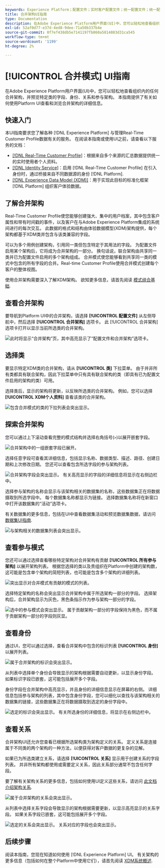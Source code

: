 ```yaml
---
keywords: Experience Platform；配置文件；实时客户配置文件；统一配置文件；统一配置文件；配置文件；rtcp；启用配置文件；启用配置文件；合并架构；UNION PROFILE；合并配置文件
title: 合并架构UI指南
type: Documentation
description: 在Adobe Experience Platform用户界面(UI)中，您可以轻松地查看组织内的任何合并架构，并预览特定类的字段、身份、关系和参与架构。 本指南提供了有关如何使用Platform UI查看和浏览合并架构的详细信息。
exl-id: 52af0d77-e37d-4ed8-9dee-71a50b337b4e
source-git-commit: 0f7ef438db5e7141197fb860a5814883d31ca545
workflow-type: tm+mt
source-wordcount: '1199'
ht-degree: 2%

---
```


# [!UICONTROL 合并模式] UI指南

在Adobe Experience Platform用户界面(UI)中，您可以轻松地查看组织内的任何合并架构，并预览特定类的字段、身份、关系和参与架构。 本指南提供了有关如何使用Platform UI查看和浏览合并架构的详细信息。

## 快速入门

本UI指南要求您了解各种 [!DNL Experience Platform] 与管理Real-Time Customer Profile数据有关的服务。 在阅读本指南或使用UI之前，请查看以下服务的文档：

* [[!DNL Real-Time Customer Profile]](../home.md)：根据来自多个来源的汇总数据提供统一的实时使用者个人资料。
* [[!DNL Identity Service]](../../identity-service/home.md)：启用 [!DNL Real-Time Customer Profile] 在引入身份时，通过桥接来自不同数据源的身份 [!DNL Platform].
* [[!DNL Experience Data Model (XDM)]](../../xdm/home.md)：用于实现此目标的标准化框架 [!DNL Platform] 组织客户体验数据。

## 了解合并架构

Real-Time Customer Profile使您能够创建强大、集中的用户档案，其中包含客户属性和带有时间戳的事件，以及客户在与Adobe Experience Platform集成的系统间进行的每次交互。 此数据的格式和结构由体验数据模型(XDM)架构提供，每个架构都基于XDM类并包含与该类兼容的字段。

可以为多个用例创建架构，引用同一类但包含特定于其用法的字段。 为配置文件启用某个架构后，它将成为合并架构的一部分。 换句话说，联合架构由共享同一类并已为配置文件启用的多个架构组成。 合并模式使您能够看到共享同一类的模式中包含的所有字段的合并。Real-time Customer Profile使用合并模式创建每个客户的整体视图。

使用合并架构需要深入了解XDM架构。 欲知更多信息，请首先阅读 [模式组合基础](../../xdm/schema/composition.md).

## 查看合并架构

要导航到Platform UI中的合并架构，请选择 **[!UICONTROL 配置文件]** 从左侧导航中，然后选择 **[!UICONTROL 合并架构]** 选项卡。 此 [!UICONTROL 合并架构] 选项卡打开以显示当前所选类的合并架构。

![此时将显示“合并架构”页，其中高亮显示了“配置文件和合并架构”选项卡。](../images/union-schema/landing.png)

## 选择类

要显示特定XDM类的合并架构，请从 **[!UICONTROL 类]** 下拉菜单。 由于并非所有类都具有联合架构，因此下拉菜单中只有具有联合架构的类（即具有已为配置文件启用的架构的类）可用。

选择类后，显示的架构将更新，以反映所选类的合并架构。 例如，您可以选择 **[!UICONTROL XDM个人资料]** 查看该类的合并架构。

![包含合并模式的类的下拉列表会突出显示。](../images/union-schema/class.png)

## 探索合并架构

您可以通过上下滚动查看完整的模式结构并选择右角括号(`>`)以展开嵌套字段。

![合并架构中的一组嵌套字段已展开。](../images/union-schema/explore.png)

选择任意字段可查看其详细信息，包括显示名称、数据类型、描述、路径、创建日期和上次修改日期。 您还可以查看包含所选字段的参与架构列表。

![合并架构字段会突出显示。 有关高亮显示的字段的详细信息将显示在右侧边栏中。](../images/union-schema/explore-field.png)

选择参与架构的名称会显示与该架构相关的数据集的名称，这些数据集正在将数据摄取到所选字段中。 每个数据集名称都显示为链接。 选择数据集名称将在新窗口中打开该数据集的“活动”选项卡。

有关数据集的更多信息，包括在UI中查看数据集活动和预览数据集数据，请访问 [数据集UI指南](../../catalog/datasets/user-guide.md).

![与架构相关的数据集列表会突出显示。](../images/union-schema/datasets.png)

## 查看参与模式

您还可以通过选择查看哪些特定架构对合并架构有贡献 **[!UICONTROL 所有参与架构]** 以展开架构列表。 根据您选择的类以及贵组织在Platform中创建的架构数，这可能是包含单个架构的简短列表，也可能是包含多个架构的详细列表。

![突出显示对合并模式有贡献的模式的列表。](../images/union-schema/contributing-schemas.png)

选择特定架构的名称会突出显示合并架构中属于所选架构一部分的字段。 选择架构后，合并架构显示为灰色，黑色条指示作为参与架构一部分的字段。

![选中的参与模式会突出显示。 属于贡献架构一部分的字段保持为黑色，而不属于贡献架构一部分的字段则灰显。](../images/union-schema/select-schema.png)

## 查看身份

通过UI，您可以通过选择，查看合并架构中包含的标识列表 **[!UICONTROL 身份]** 以展开列表。

![属于合并架构的标识会突出显示。](../images/union-schema/identities.png)

从列表中选择单个身份会导致显示的架构根据需要自动更新，以显示身份字段。 如果标识字段已嵌套，这可能包括展开多个字段。

身份字段在合并架构中高亮显示，并且身份的详细信息显示在屏幕的右侧。 详细信息包括参与架构的列表，其中包含身份字段，您可以细化以查找与该架构相关的数据集的链接，这些数据集正在将数据摄取到选定的身份字段中。

![选定的标识会突出显示。 有关所选身份的详细信息，将显示在右侧边栏中。](../images/union-schema/select-identity.png)

## 查看关系

合并架构UI还允许您查看已根据所选架构类为架构定义的关系。 定义关系是连接属于不同类的两个架构的一种方法，以便获得对客户数据的更复杂的见解。

如果已为所选类建立关系，请选择 **[!UICONTROL 关系]** 显示用于创建关系的字段列表。 并非所有架构都使用或需要定义关系，因此关系部分通常不包含任何字段。

要了解有关架构关系的更多信息，包括如何使用UI定义这些关系，请访问 [此文档介绍架构关系](../../xdm/tutorials/relationship-ui.md).

![属于合并架构的关系会突出显示。](../images/union-schema/relationships.png)

从列表中选择关系字段会导致显示的架构根据需要更新，以显示高亮显示的关系字段。 如果关系字段已嵌套，这可能包括展开多个字段。

![选定的关系会突出显示。 关系对应的字段也会突出显示。](../images/union-schema/select-relationship.png)

## 后续步骤

阅读本指南，您现在知道如何使用 [!DNL Experience Platform] UI。 有关架构的更多信息（包括如何在整个Platform中使用它们），请首先阅读 [XDM系统概述](../../xdm/home.md).
